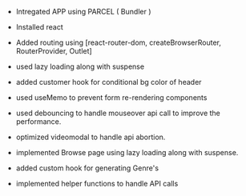 - Intregated APP using PARCEL ( Bundler )

- Installed react

- Added routing using [react-router-dom, createBrowserRouter, RouterProvider, Outlet]

- used lazy loading along with suspense

- added customer hook for conditional bg color of header

- used useMemo to prevent form re-rendering components

- used debouncing to handle mouseover api call to improve the performance.

- optimized videomodal to handle api abortion.

- implemented Browse page using lazy loading along with suspense.

- added custom hook for generating Genre's

- implemented helper functions to handle API calls
